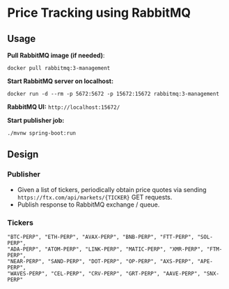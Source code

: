# Price Tracking using RabbitMQ

## Usage

**Pull RabbitMQ image (if needed)**:

```
docker pull rabbitmq:3-management
```

**Start RabbitMQ server on localhost:**

```
docker run -d --rm -p 5672:5672 -p 15672:15672 rabbitmq:3-management
```

**RabbitMQ UI:** `http://localhost:15672/`

**Start publisher job:**

```
./mvnw spring-boot:run
```

## Design

### Publisher

- Given a list of tickers, periodically obtain price quotes via sending
  `https://ftx.com/api/markets/{TICKER}` GET requests.
- Publish response to RabbitMQ exchange / queue.

### Tickers

```
"BTC-PERP", "ETH-PERP", "AVAX-PERP", "BNB-PERP", "FTT-PERP", "SOL-PERP",
"ADA-PERP", "ATOM-PERP", "LINK-PERP", "MATIC-PERP", "XMR-PERP", "FTM-PERP",
"NEAR-PERP", "SAND-PERP", "DOT-PERP", "OP-PERP", "AXS-PERP", "APE-PERP",
"WAVES-PERP", "CEL-PERP", "CRV-PERP", "GRT-PERP", "AAVE-PERP", "SNX-PERP"
```
